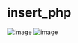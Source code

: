 # insert_php
![image](https://user-images.githubusercontent.com/76125731/124394940-41e6fa80-dd0a-11eb-8345-37b548851f48.png)
![image](https://user-images.githubusercontent.com/76125731/124394945-46131800-dd0a-11eb-837c-9dfc8cdbb128.png)
